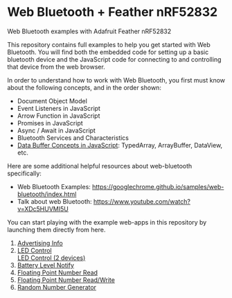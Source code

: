 # Web Bluetooth + Feather nRF52832
Web Bluetooth examples with Adafruit Feather nRF52832

This repository contains full examples to help you get started with Web Bluetooth. You will find both 
the embedded code for setting up a basic bluetooth device and the JavaScript code for connecting to and controlling
that device from the web browser.

In order to understand how to work with Web Bluetooth, you first must know about the following concepts, and in the order shown:

* Document Object Model
* Event Listeners in JavaScript
* Arrow Function in JavaScript
* Promises in JavaScript
* Async / Await in JavaScript
* Bluetooth Services and Characteristics
* [Data Buffer Concepts in JavaScript](https://data-flair.training/blogs/javascript-dataview/): TypedArray, ArrayBuffer, DataView, etc.

Here are some additional helpful resources about web-bluetooth specifically:
* Web Bluetooth Examples: https://googlechrome.github.io/samples/web-bluetooth/index.html</li>
* Talk about web Bluetooth: https://www.youtube.com/watch?v=XDc5HUVMI5U</li>

You can start playing with the example web-apps in this repository by launching them directly from here.
1. [Advertising Info](https://shtarbanov.github.io/WebBluetooth-Feather-nRF52832/AdvertisingInfo/WebApp)
2. [LED Control](https://shtarbanov.github.io/WebBluetooth-Feather-nRF52832/LED%20Control/WebApp%20(Async))
   <br>[LED Control (2 devices)](https://shtarbanov.github.io/WebBluetooth-Feather-nRF52832/LED%20Control/WebApp%2C%20control%202%20devices)
3. [Battery Level Notify](https://shtarbanov.github.io/WebBluetooth-Feather-nRF52832/BatteryLevel%20(Notification)/WebApp)
4. [Floating Point Number Read](https://shtarbanov.github.io/WebBluetooth-Feather-nRF52832/FloatNumber%20(Notification)/WebApp/index.html)
5. [Floating Point Number Read/Write]()
6. [Random Number Generator]()
